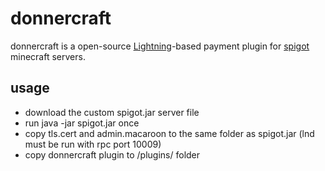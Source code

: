 # donnercraft

donnercraft is a open-source [Lightning](https://lightning.network/)-based payment plugin for [spigot](https://www.spigotmc.org/) minecraft servers.

## usage

* download the custom spigot.jar server file
* run java -jar spigot.jar once
* copy tls.cert and admin.macaroon to the same folder as spigot.jar (lnd must be run with rpc port 10009)
* copy donnercraft plugin to /plugins/ folder
